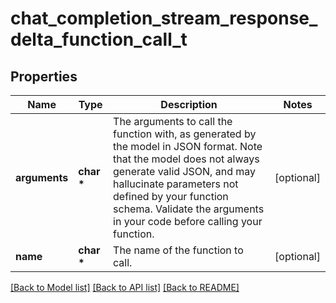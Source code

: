 # chat_completion_stream_response_delta_function_call_t

## Properties
Name | Type | Description | Notes
------------ | ------------- | ------------- | -------------
**arguments** | **char \*** | The arguments to call the function with, as generated by the model in JSON format. Note that the model does not always generate valid JSON, and may hallucinate parameters not defined by your function schema. Validate the arguments in your code before calling your function. | [optional] 
**name** | **char \*** | The name of the function to call. | [optional] 

[[Back to Model list]](../README.md#documentation-for-models) [[Back to API list]](../README.md#documentation-for-api-endpoints) [[Back to README]](../README.md)


